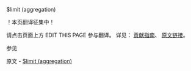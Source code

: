 $limit (aggregation)

 ！本页翻译征集中！

请点击页面上方 EDIT THIS PAGE 参与翻译。
详见：
[贡献指南]( https://github.com/whaleal/MongoDB-Manual-zh/blob/master/CONTRIBUTING.md )、
[原文链接](  https://docs.mongodb.com/manual/reference/operator/aggregation/limit/  )。

 参见

原文 - [$limit (aggregation)]( https://docs.mongodb.com/manual/reference/operator/aggregation/limit/ )

